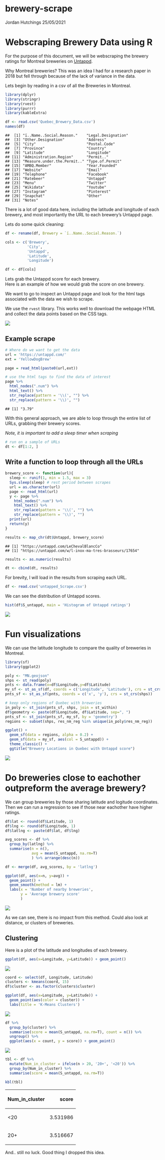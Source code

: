 brewery-scrape
================
Jordan Hutchings
25/05/2021

# Webscraping Brewery Data using R

For the purpose of this document, we will be webscraping the brewery
ratings for Montreal breweries on [Untappd](https://untappd.com/).

Why Montreal breweries? This was an idea I had for a research paper in
2018 but fell through because of the lack of variance in the data.

Lets begin by reading in a csv of all the Breweries in Montreal.

``` r
library(dplyr)
library(stringr)
library(rvest)
library(purrr)
library(kableExtra)

df <- read.csv('Quebec_Brewery_Data.csv')
names(df)
```

    ##  [1] "ï..Name..Social.Reason."    "Legal.Designation"         
    ##  [3] "Other.Designation"          "Address"                   
    ##  [5] "City"                       "Postal.Code"               
    ##  [7] "Province"                   "Country"                   
    ##  [9] "Latitude"                   "Longitude"                 
    ## [11] "Administration.Region"      "Permit.."                  
    ## [13] "Measure.under.the.Permit.." "Type.of.Permit"            
    ## [15] "AMBQ.Member"                "Year.Founded"              
    ## [17] "Website"                    "Email"                     
    ## [19] "Telephone"                  "Facebook"                  
    ## [21] "Ratebeer"                   "Untappd"                   
    ## [23] "Menu"                       "Twitter"                   
    ## [25] "Wikidata"                   "Youtube"                   
    ## [27] "Instagram"                  "Pinterest"                 
    ## [29] "Snapchat"                   "Other"                     
    ## [31] "Notes"

There is a lot of good data here, including the latitude and longitude
of each brewery, and most importantly the URL to each brewery’s Untappd
page.

Lets do some quick cleaning:

``` r
df <- rename(df, Brewery = `ï..Name..Social.Reason.`)

cols <- c('Brewery', 
          'City',
          'Untappd',
          'Latitude',
          'Longitude')

df <- df[cols]
```

Lets grab the Untappd score for each brewery.  
Here is an example of how we would grab the score on one brewery.

We want to go to inspect an Untappd page and look for the html tags
associated with the data we wish to scrape.

We use the `rvest` library. This works well to download the webpage HTML
and collect the data points based on the CSS tags.

![](inspect-untappd-score.png)

## Example scrape

``` r
# Where do we want to get the data
url = 'https://untappd.com/' 
ext = 'YellowDogBrew'

page = read_html(paste0(url,ext))

# use the html tags to find the data of interest
page %>%
  html_nodes(".num") %>%
  html_text() %>%
  str_replace(pattern = '\\(', "") %>%
  str_replace(pattern = '\\)', "")
```

    ## [1] "3.79"

With this general approach, we are able to loop through the entire list
of URLs, grabbing their brewery scores.

*Note, it is important to add a sleep timer when scraping*

``` r
# run on a sample of URLs
dt <- df[1:2, ]
```

## Write a function to loop through all the URLs

``` r
brewery_score <- function(url){
  sleep <- runif(1, min = 1.5, max = 3)
  Sys.sleep(sleep) # rest period between scrapes
  url = as.character(url)
  page <- read_html(url)
  y <- page %>%
    html_nodes(".num") %>%
    html_text() %>%
    str_replace(pattern = '\\(', "") %>%
    str_replace(pattern = '\\)', "")
  print(url)
  return(y)
}

results <- map_chr(dt$Untappd, brewery_score)
```

    ## [1] "https://untappd.com/LeChevalBlancCo"
    ## [1] "https://untappd.com/w/l-inox-ma-tres-brasseurs/17654"

``` r
results <- as.numeric(results)

dt <- cbind(dt, results)
```

For brevity, I will load in the results from scraping each URL.

``` r
df <- read.csv('untapped_Scrape.csv')
```

We can see the distribution of Untappd scores.

``` r
hist(df$S_untappd, main = 'Histogram of Untappd ratings')
```

![](README_figs/README-unnamed-chunk-8-1.png)<!-- -->

# Fun visualizations

We can use the latitude longitude to compare the quality of breweries in
Montreal.

``` r
library(sf)
library(ggplot2)

poly <- "MN.geojson"
shps <- st_read(poly)
pnts <- data.frame(x=df$Longitude,y=df$Latitude)
my_sf <- st_as_sf(df, coords = c('Longitude', 'Latitude'), crs = st_crs(shps) )
pnts_sf <- st_as_sf(pnts, coords = c('x', 'y'), crs = st_crs(shps))

# keep only regions of Quebec with breweries
in_poly <- st_join(pnts_sf, shps, join = st_within)
df$geometry <- paste(df$Longitude, df$Latitude, sep=", ")
pnts_sf <- st_join(pnts_sf, my_sf, by = 'geometry')
regions <- subset(shps, res_nm_reg %in% unique(in_poly$res_nm_reg))
```

``` r
ggplot() + 
  geom_sf(data = regions, alpha = 0.2) +
  geom_sf(data = my_sf, aes(col = S_untappd)) +
  theme_classic() + 
  ggtitle("Brewery Locations in Quebec with Untappd score")
```

![](README_figs/README-unnamed-chunk-10-1.png)<!-- -->

# Do breweries close to eachother outpreform the average brewery?

We can group breweries by those sharing latitude and logitude
coordinates.  
Then we can run a regression to see if those near eachother have higher
ratings.

``` r
df$lat <- round(df$Latitude, 1)
df$lng <- round(df$Longitude, 1)
df$latlng <- paste(df$lat, df$lng)

avg_scores <- df %>%
  group_by(latlng) %>%
  summarise(n = n(), 
            avg = mean(S_untappd, na.rm=T)
            ) %>% arrange(desc(n))

df <- merge(df, avg_scores, by = 'latlng')

ggplot(df, aes(x=n, y=avg)) + 
  geom_point() + 
  geom_smooth(method = lm) + 
  labs(x = 'Number of nearby breweries', 
       y = 'Average brewery score' 
       )
```

![](README_figs/README-unnamed-chunk-11-1.png)<!-- -->

As we can see, there is no impact from this method. Could also look at
distance, or clusters of breweries.

## Clustering

Here is a plot of the latitude and longitudes of each brewery.

``` r
ggplot(df, aes(x=Longitude, y=Latitude)) + geom_point()
```

![](README_figs/README-unnamed-chunk-12-1.png)<!-- -->

``` r
coord <- select(df, Longitude, Latitude)
clusters <- kmeans(coord, 15)
df$cluster <- as.factor(clusters$cluster)

ggplot(df, aes(x=Longitude, y=Latitude)) + 
  geom_point(aes(color = cluster)) + 
  labs(title = 'K-Means Clusters')
```

![](README_figs/README-unnamed-chunk-13-1.png)<!-- -->

``` r
df %>%
  group_by(cluster) %>%
  summarise(score = mean(S_untappd, na.rm=T), count = n()) %>%
  ungroup() %>%
  ggplot(aes(x = count, y = score)) + geom_point()
```

![](README_figs/README-unnamed-chunk-13-2.png)<!-- -->

``` r
tbl <- df %>%
  mutate(Num_in_cluster = ifelse(n > 20, '20+', '<20')) %>%
  group_by(Num_in_cluster) %>%
  summarise(score = mean(S_untappd, na.rm=T))

kbl(tbl)
```

<table>

<thead>

<tr>

<th style="text-align:left;">

Num\_in\_cluster

</th>

<th style="text-align:right;">

score

</th>

</tr>

</thead>

<tbody>

<tr>

<td style="text-align:left;">

\<20

</td>

<td style="text-align:right;">

3.531986

</td>

</tr>

<tr>

<td style="text-align:left;">

20+

</td>

<td style="text-align:right;">

3.516667

</td>

</tr>

</tbody>

</table>

And.. still no luck. Good thing I dropped this idea.
